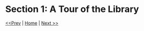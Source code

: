 # Section 1: A Tour of the Library

[<<Prev](/00-what-is-rxjs.md) | [Home](/README.md) | [Next >>](/section-1/01-a-basic-vocabulary.md)


